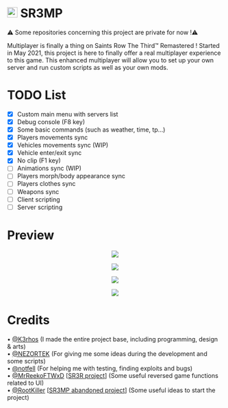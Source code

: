 # <img src="https://i.imgur.com/FVFGXkr.png" width="24" height="24"> SR3MP

⚠️ Some repositories concerning this project are private for now !⚠️

Multiplayer is finally a thing on Saints Row The Third™ Remastered ! Started in May 2021, this project is here to finally offer a real multiplayer experience to this game. This enhanced multiplayer will allow you to set up your own server and run custom scripts as well as your own mods.

# TODO List

- [x] Custom main menu with servers list
- [x] Debug console (F8 key)
- [x] Some basic commands (such as weather, time, tp...) 
- [x] Players movements sync
- [x] Vehicles movements sync (WIP)
- [x] Vehicle enter/exit sync
- [x] No clip (F1 key)
- [ ] Animations sync (WIP)
- [ ] Players morph/body appearance sync
- [ ] Players clothes sync
- [ ] Weapons sync
- [ ] Client scripting
- [ ] Server scripting

# Preview

<p align="center"><img src="https://i.imgur.com/7Oy7LLF.png"></p>
<p align="center"><img src="https://i.imgur.com/RtzeIt3.jpeg"></p>
<p align="center"><img src="https://i.imgur.com/SMgHXnb.png"></p>
<p align="center"><img src="https://i.imgur.com/LpJH8zi.jpeg"></p>

# Credits

• <a href="https://github.com/K3rhos">@K3rhos</a> (I made the entire project base, including programming, design & arts)<br>
• <a href="https://github.com/NEZORTEK">@NEZORTEK</a> (For giving me some ideas during the development and some scripts)<br>
• <a href="https://github.com/notfell">@notfell</a> (For helping me with testing, finding exploits and bugs)<br>
• <a href="https://github.com/MrReekoFTWxD">@MrReekoFTWxD</a> [<a href="https://github.com/MrReekoFTWxD/SR3R">SR3R project</a>] (Some useful reversed game functions related to UI)<br>
• <a href="https://github.com/RootKiller">@RootKiller</a> [<a href="https://github.com/RootKiller/sr3mp-Abandoned/">SR3MP abandoned project</a>] (Some useful ideas to start the project)<br>
